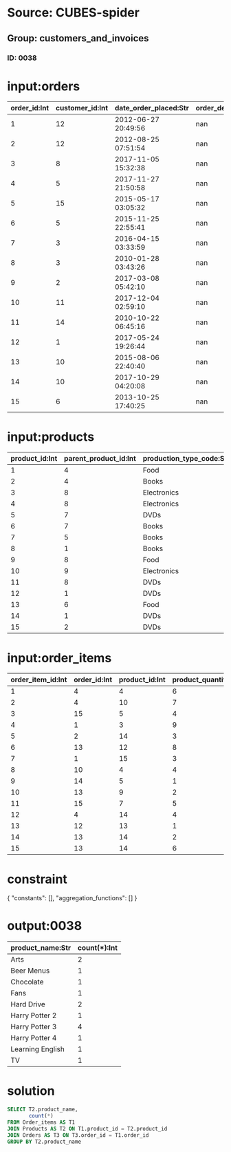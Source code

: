 # Source: CUBES-spider
## Group: customers_and_invoices
### ID: 0038

# input:orders

| order_id:Int | customer_id:Int | date_order_placed:Str | order_details:Str |
|---|---|---|---|
| 1 | 12 | 2012-06-27 20:49:56 | nan |
| 2 | 12 | 2012-08-25 07:51:54 | nan |
| 3 | 8 | 2017-11-05 15:32:38 | nan |
| 4 | 5 | 2017-11-27 21:50:58 | nan |
| 5 | 15 | 2015-05-17 03:05:32 | nan |
| 6 | 5 | 2015-11-25 22:55:41 | nan |
| 7 | 3 | 2016-04-15 03:33:59 | nan |
| 8 | 3 | 2010-01-28 03:43:26 | nan |
| 9 | 2 | 2017-03-08 05:42:10 | nan |
| 10 | 11 | 2017-12-04 02:59:10 | nan |
| 11 | 14 | 2010-10-22 06:45:16 | nan |
| 12 | 1 | 2017-05-24 19:26:44 | nan |
| 13 | 10 | 2015-08-06 22:40:40 | nan |
| 14 | 10 | 2017-10-29 04:20:08 | nan |
| 15 | 6 | 2013-10-25 17:40:25 | nan |

# input:products

| product_id:Int | parent_product_id:Int | production_type_code:Str | unit_price:Dbl | product_name:Str | product_color:Str | product_size:Str |
|---|---|---|---|---|---|---|
| 1 | 4 | Food | 617.95 | Coffee Bean | Red | Medium |
| 2 | 4 | Books | 558.49 | Learning French | Yellow | Medium |
| 3 | 8 | Electronics | 563.58 | Fans | Black | Medium |
| 4 | 8 | Electronics | 985.78 | Hard Drive | Black | Small |
| 5 | 7 | DVDs | 682.06 | Arts | Yellow | Small |
| 6 | 7 | Books | 469.71 | Art History | Yellow | Small |
| 7 | 5 | Books | 409.83 | Learning English | Red | Large |
| 8 | 1 | Books | 49.62 | Menus | Black | Small |
| 9 | 8 | Food | 694.31 | Beer Menus | Black | Small |
| 10 | 9 | Electronics | 937.85 | TV | Red | Medium |
| 11 | 8 | DVDs | 52.88 | Harry Potter 1 | Black | Small |
| 12 | 1 | DVDs | 729.09 | Harry Potter 2 | Red | Medium |
| 13 | 6 | Food | 639.76 | Chocolate | Yellow | Small |
| 14 | 1 | DVDs | 469.87 | Harry Potter 3 | Yellow | Small |
| 15 | 2 | DVDs | 82.96 | Harry Potter 4 | Yellow | Large |

# input:order_items

| order_item_id:Int | order_id:Int | product_id:Int | product_quantity:Str | other_order_item_details:Str |
|---|---|---|---|---|
| 1 | 4 | 4 | 6 | nan |
| 2 | 4 | 10 | 7 | nan |
| 3 | 15 | 5 | 4 | nan |
| 4 | 1 | 3 | 9 | nan |
| 5 | 2 | 14 | 3 | nan |
| 6 | 13 | 12 | 8 | nan |
| 7 | 1 | 15 | 3 | nan |
| 8 | 10 | 4 | 4 | nan |
| 9 | 14 | 5 | 1 | nan |
| 10 | 13 | 9 | 2 | nan |
| 11 | 15 | 7 | 5 | nan |
| 12 | 4 | 14 | 4 | nan |
| 13 | 12 | 13 | 1 | nan |
| 14 | 13 | 14 | 2 | nan |
| 15 | 13 | 14 | 6 | nan |

# constraint

{
  "constants": [],
  "aggregation_functions": []
}

# output:0038

| product_name:Str | count(*):Int |
|---|---|
| Arts | 2 |
| Beer Menus | 1 |
| Chocolate | 1 |
| Fans | 1 |
| Hard Drive | 2 |
| Harry Potter 2 | 1 |
| Harry Potter 3 | 4 |
| Harry Potter 4 | 1 |
| Learning English | 1 |
| TV | 1 |

# solution

```sql
SELECT T2.product_name,
       count(*)
FROM Order_items AS T1
JOIN Products AS T2 ON T1.product_id = T2.product_id
JOIN Orders AS T3 ON T3.order_id = T1.order_id
GROUP BY T2.product_name
```
